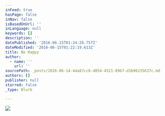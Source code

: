 ```yaml
---
inFeed: true
hasPage: false
inNav: false
isBasedOnUrl: ''
inLanguage: null
keywords: []
description: ''
datePublished: '2016-06-15T01:24:28.757Z'
dateModified: '2016-06-15T01:22:19.613Z'
title: Be Happy
author:
  - name: ''
    url: ''
sourcePath: _posts/2016-06-14-44a87cc6-d054-4521-8967-d1b96235637c.md
authors: []
publisher: null
starred: false
_type: Blurb

---
```

![](https://the-grid-user-content.s3-us-west-2.amazonaws.com/e7c2f70f-8455-41e2-b6e6-84e6295138f3.jpg)